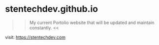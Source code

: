 # stentechdev.github.io

> > My current Portolio website that will be updated and maintain constantly. <<

visit: https://stentechdev.com
